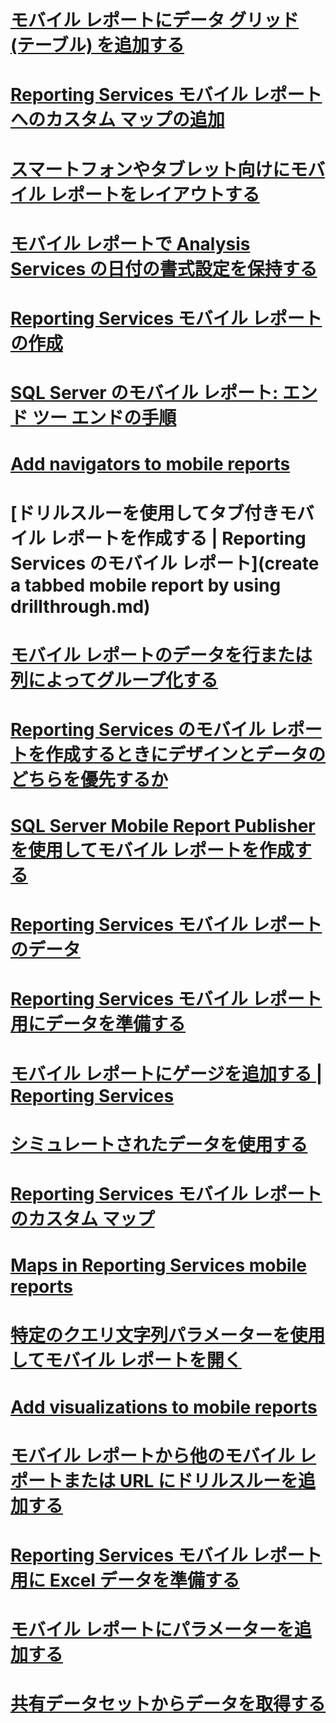 # [モバイル レポートにデータ グリッド (テーブル) を追加する](add-data-grids-to-mobile-reports-reporting-services.md)
# [Reporting Services モバイル レポートへのカスタム マップの追加](add-a-custom-map-to-a-reporting-services-mobile-report.md)
# [スマートフォンやタブレット向けにモバイル レポートをレイアウトする](lay-out-a-reporting-services-mobile-report-for-phone-or-tablet.md)
# [モバイル レポートで Analysis Services の日付の書式設定を保持する](retain-date-formatting-for-analysis-services-in-mobile-reports.md)
# [Reporting Services モバイル レポートの作成](create-a-reporting-services-mobile-report.md)
# [SQL Server のモバイル レポート: エンド ツー エンドの手順](sql-server-mobile-reports-end-to-end-walk-through.md)
# [Add navigators to mobile reports](add-navigators-to-reporting-services-mobile-reports.md)
# [ドリルスルーを使用してタブ付きモバイル レポートを作成する | Reporting Services のモバイル レポート](create a tabbed mobile report by using drillthrough.md)
# [モバイル レポートのデータを行または列によってグループ化する](group-data-by-columns-or-rows-in-a-mobile-report-reporting-services.md)
# [Reporting Services のモバイル レポートを作成するときにデザインとデータのどちらを優先するか](design-first-or-data-first-when-creating-in-reporting-services-mobile-reports.md)
# [SQL Server Mobile Report Publisher を使用してモバイル レポートを作成する](create-mobile-reports-with-sql-server-mobile-report-publisher.md)
# [Reporting Services モバイル レポートのデータ](data-for-reporting-services-mobile-reports.md)
# [Reporting Services モバイル レポート用にデータを準備する](prepare-data-for-reporting-services-mobile-reports.md)
# [モバイル レポートにゲージを追加する | Reporting Services](add-gauges-to-mobile-reports-reporting-services.md)
# [シミュレートされたデータを使用する](work-with-simulated-data-in-reporting-services-mobile-reports.md)
# [Reporting Services モバイル レポートのカスタム マップ](custom-maps-in-reporting-services-mobile-reports.md)
# [Maps in Reporting Services mobile reports](maps-in-reporting-services-mobile-reports.md)
# [特定のクエリ文字列パラメーターを使用してモバイル レポートを開く](open-a-mobile-report-with-specific-query-string-parameters.md)
# [Add visualizations to mobile reports](add-visualizations-to-reporting-services-mobile-reports.md)
# [モバイル レポートから他のモバイル レポートまたは URL にドリルスルーを追加する](add-drillthrough-from-a-mobile-report-to-other-mobile-reports-or-urls.md)
# [Reporting Services モバイル レポート用に Excel データを準備する](prepare-excel-data-for-reporting-services-mobile-reports.md)
# [モバイル レポートにパラメーターを追加する](add-parameters-to-a-mobile-report-reporting-services.md)
# [共有データセットからデータを取得する](get-data-from-shared-datasets-in-reporting-services-mobile-reports.md)
